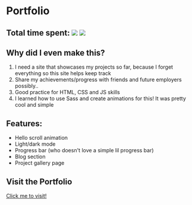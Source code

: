 # Portfolio

## Total time spent: ![](https://hackatime-badge.hackclub.com/U08PZBEU4C9/portfolio-2025-haya-rahamasif) ![](https://hackatime-badge.hackclub.com/U08PZBEU4C9/portfolio-2025)

## Why did I even make this?
1. I need a site that showcases my projects so far, because I forget everything so this site helps keep track
2. Share my achievements/progress with friends and future employers possibly..
3. Good practice for HTML, CSS and JS skills
4. I learned how to use Sass and create animations for this! It was pretty cool and simple

## Features:
- Hello scroll animation
- Light/dark mode
- Progress bar (who doesn't love a simple lil progress bar)
- Blog section
- Project gallery page

## Visit the Portfolio
[Click me to visit!](https://portfolio-2025-livid-beta.vercel.app/)
